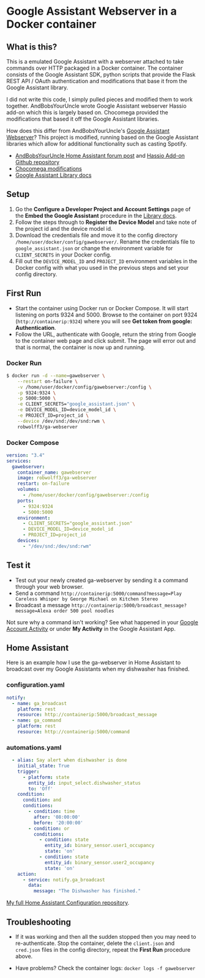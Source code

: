 # Google Assistant Webserver in a Docker container

## What is this?

This is a emulated Google Assistant with a webserver attached to take commands over HTTP packaged in a Docker container. The container consists of the Google Assistant SDK, python scripts that provide the Flask REST API / OAuth authentication and modifications that base it from the Google Assistant library.

I did not write this code, I simply pulled pieces and modified them to work together. AndBobsYourUncle wrote Google Assistant webserver Hassio add-on which this is largely based on. Chocomega provided the modifications that based it off the Google Assistant libraries.

How does this differ from AndBobsYourUncle's [Google Assistant Webserver](https://community.home-assistant.io/t/community-hass-io-add-on-google-assistant-webserver-broadcast-messages-without-interrupting-music/37274)? This project is modified, running based on the Google Assistant libraries which allow for additional functionality such as casting Spotify.

* [AndBobsYourUncle Home Assistant forum post](https://community.home-assistant.io/t/community-hass-io-add-on-google-assistant-webserver-broadcast-messages-without-interrupting-music/37274) and [Hassio Add-on Github repository](https://github.com/AndBobsYourUncle/hassio-addons)
* [Chocomega modifications](https://community.home-assistant.io/t/community-hass-io-add-on-google-assistant-webserver-broadcast-messages-without-interrupting-music/37274/234)
* [Google Assistant Library docs](https://developers.google.com/assistant/sdk/guides/library/python/)

## Setup

1. Go the **__Configure a Developer Project and Account Settings__** page of the **__Embed the Google Assistant__** procedure in the [Library docs](https://developers.google.com/assistant/sdk/guides/library/python/embed/config-dev-project-and-account).
2. Follow the steps through to **__Register the Device Model__** and take note of the project id and the device model id.
3. Download the credentials file and move it to the config directory `/home/user/docker/config/gawebserver/`. Rename the credentials file to `google_assistant.json` or change the environment variable for `CLIENT_SECRETS` in your Docker config.
4. Fill out the `DEVICE_MODEL_ID` and `PROJECT_ID` environment variables in the Docker config with what you used in the previous steps and set your config directory.

## First Run

* Start the container using Docker run or Docker Compose. It will start listening on ports 9324 and 5000. Browse to the container on port 9324 (`http://containerip:9324`) where you will see **__Get token from google: Authentication__**. 
* Follow the URL, authenticate with Google, return the string from Google to the container web page and click submit. The page will error out and that is normal, the container is now up and running.

### Docker Run

```bash
$ docker run -d --name=gawebserver \
    --restart on-failure \
    -v /home/user/docker/config/gawebserver:/config \
    -p 9324:9324 \
    -p 5000:5000 \
    -e CLIENT_SECRETS="google_assistant.json" \
    -e DEVICE_MODEL_ID=device_model_id \
    -e PROJECT_ID=project_id \
    --device /dev/snd:/dev/snd:rwm \
    robwolff3/ga-webserver
```

### Docker Compose

```yml
version: "3.4"
services:
  gawebserver:
    container_name: gawebserver
    image: robwolff3/ga-webserver
    restart: on-failure
    volumes:
      - /home/user/docker/config/gawebserver:/config
    ports:
      - 9324:9324
      - 5000:5000
    environment:
      - CLIENT_SECRETS="google_assistant.json"
      - DEVICE_MODEL_ID=device_model_id
      - PROJECT_ID=project_id
    devices:
      - "/dev/snd:/dev/snd:rwm"
```

## Test it

* Test out your newly created ga-webserver by sending it a command through your web browser.
* Send a command `http://containerip:5000/command?message=Play Careless Whisper by George Michael on Kitchen Stereo` 
* Broadcast a message `http://containerip:5000/broadcast_message?message=Alexa order 500 pool noodles`

Not sure why a command isn't working? See what happened in your [Google Account Activity](https://myactivity.google.com/item?restrict=assist&embedded=1&utm_source=opa&utm_medium=er&utm_campaign=) or under **__My Activity__** in the Google Assistant App.

## Home Assistant

Here is an example how I use the ga-webserver in Home Assistant to broadcast over my Google Assistants when my dishwasher has finished.

### configuration.yaml

```yml
notify:
  - name: ga_broadcast
    platform: rest
    resource: http://containerip:5000/broadcast_message
  - name: ga_command
    platform: rest
    resource: http://containerip:5000/command
```

### automations.yaml

```yml
  - alias: Say alert when dishwasher is done
    initial_state: True
    trigger:
      - platform: state
        entity_id: input_select.dishwasher_status
        to: 'Off'
    condition:
      condition: and
      conditions:
        - condition: time
          after: '08:00:00'
          before: '20:00:00'
        - condition: or
          conditions:
            - condition: state
              entity_id: binary_sensor.user1_occupancy
              state: 'on'
            - condition: state
              entity_id: binary_sensor.user2_occupancy
              state: 'on'
    action:
      - service: notify.ga_broadcast
        data:
          message: "The Dishwasher has finished."
```

[My full Home Assistant Configuration repository](https://github.com/robwolff3/homeassistant-config).

## Troubleshooting

* If it was working and then all the sudden stopped then you may need to re-authenticate. Stop the container, delete the `client.json` and `cred.json` files in the config directory, repeat the **First Run** procedure above.

* Have problems? Check the container logs: `docker logs -f gawebserver`
